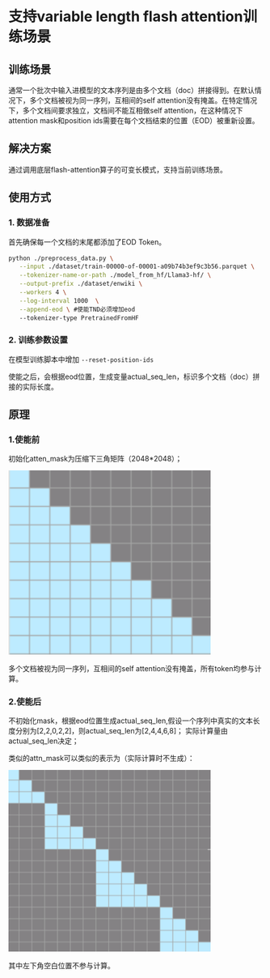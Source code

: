 # 支持variable length flash attention训练场景

## 训练场景
通常一个批次中输入进模型的文本序列是由多个文档（doc）拼接得到。在默认情况下，多个文档被视为同一序列，互相间的self attention没有掩盖。在特定情况下，多个文档间要求独立，文档间不能互相做self attention，在这种情况下attention mask和position ids需要在每个文档结束的位置（EOD）被重新设置。

## 解决方案
通过调用底层flash-attention算子的可变长模式，支持当前训练场景。

## 使用方式

### 1. 数据准备
首先确保每一个文档的末尾都添加了EOD Token。

```bash
python ./preprocess_data.py \
   --input ./dataset/train-00000-of-00001-a09b74b3ef9c3b56.parquet \
   --tokenizer-name-or-path ./model_from_hf/Llama3-hf/ \
   --output-prefix ./dataset/enwiki \
   --workers 4 \
   --log-interval 1000  \
   --append-eod \ #使能TND必须增加eod
   --tokenizer-type PretrainedFromHF
```

### 2. 训练参数设置
在模型训练脚本中增加 `--reset-position-ids`

使能之后，会根据eod位置，生成变量actual_seq_len，标识多个文档（doc）拼接的实际长度。

## 原理
### 1.使能前
初始化atten_mask为压缩下三角矩阵（2048*2048）；

<img alt="casual_mask.png" src="../../sources/images/variable_length_flash_attention/casual_mask.png" width="400"/>

多个文档被视为同一序列，互相间的self attention没有掩盖，所有token均参与计算。
### 2.使能后

不初始化mask，根据eod位置生成actual_seq_len,假设一个序列中真实的文本长度分别为[2,2,0,2,2]，则actual_seq_len为[2,4,4,6,8]；
实际计算量由actual_seq_len决定；

类似的attn_mask可以类似的表示为（实际计算时不生成）：

<img alt="varlen_mask.png" src="../../sources/images/variable_length_flash_attention/varlen_mask.png" width="400"/>

其中左下角空白位置不参与计算。